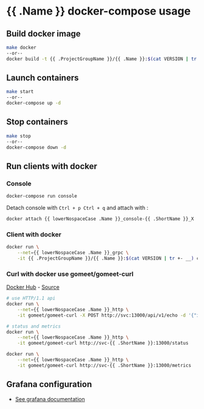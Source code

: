 # {{ .Name }} docker-compose usage

## Build docker image

```bash
make docker
--or--
docker build -t {{ .ProjectGroupName }}/{{ .Name }}:$(cat VERSION | tr +- __) .
```

## Launch containers

```bash
make start
--or--
docker-compose up -d
```

## Stop containers

```bash
make stop
--or--
docker-compose down -d
```

## Run clients with docker

### Console

```bash
docker-compose run console
```

Detach console with `Ctrl + p Ctrl + q` and attach with :

```bash
docker attach {{ lowerNospaceCase .Name }}_console-{{ .ShortName }}_X
```

### Client with docker

```bash
docker run \
    --net={{ lowerNospaceCase .Name }}_grpc \
    -it {{ .ProjectGroupName }}/{{ .Name }}:$(cat VERSION | tr +- __) cli echo 42 --address=svc:13000
```

### Curl with docker use gomeet/gomeet-curl

[Docker Hub](https://hub.docker.com/r/gomeet/gomeet-curl/) - [Source](https://github.com/gomeet/gomeet-curl)

```bash
# use HTTP/1.1 api
docker run \
    --net={{ lowerNospaceCase .Name }}_http \
    -it gomeet/gomeet-curl -X POST http://svc:13000/api/v1/echo -d '{"id": "{id}"}'

# status and metrics
docker run \
    --net={{ lowerNospaceCase .Name }}_http \
    -it gomeet/gomeet-curl http://svc-{{ .ShortName }}:13000/status

docker run \
    --net={{ lowerNospaceCase .Name }}_http \
    -it gomeet/gomeet-curl http://svc-{{ .ShortName }}:13000/metrics
```

## Grafana configuration

- [See grafana documentation](../grafana/README.md)

